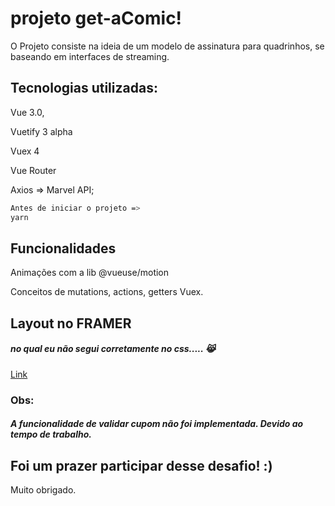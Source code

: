 # projeto get-aComic!

O Projeto consiste na ideia de um modelo de assinatura para quadrinhos,
se baseando em interfaces de streaming.

## Tecnologias utilizadas:

Vue 3.0,

Vuetify 3 alpha

Vuex 4

Vue Router

Axios => Marvel API;

```bash
Antes de iniciar o projeto =>
yarn
```

## Funcionalidades

Animações com a lib @vueuse/motion

Conceitos de mutations, actions, getters Vuex.

## Layout no FRAMER

##### no qual eu não segui corretamente no css..... 😹

[Link](https://framer.com/projects/9exeWm73rlWf0udlzqeb-dXsxP)

### Obs:

##### A funcionalidade de validar cupom não foi implementada. Devido ao tempo de trabalho.

## Foi um prazer participar desse desafio! :)

Muito obrigado.
